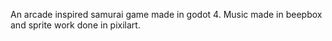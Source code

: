 An arcade inspired samurai game made in godot 4.
Music made in beepbox and sprite work done in pixilart.

